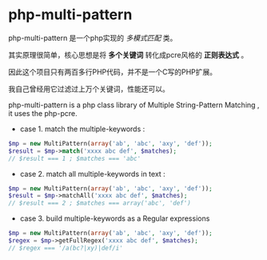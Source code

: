 php-multi-pattern
=================

php-multi-pattern 是一个php实现的 *多模式匹配* 类。

其实原理很简单，核心思想是将 **多个关键词** 转化成pcre风格的 **正则表达式** 。

因此这个项目只有两百多行PHP代码，并不是一个C写的PHP扩展。

我自己曾经用它过滤过上万个关键词，性能还可以。

php-multi-pattern is a php class library of Multiple String-Pattern Matching , it uses the php-pcre.

- case 1. match the multiple-keywords :
```php
$mp = new MultiPattern(array('ab', 'abc', 'axy', 'def'));
$result = $mp->match('xxxx abc def', $matches);     
// $result === 1 ; $matches === 'abc'
```

- case 2. match all multiple-keywords in text :
```php
$mp = new MultiPattern(array('ab', 'abc', 'axy', 'def'));
$result = $mp->matchAll('xxxx abc def', $matches);     
// $result === 2 ; $matches === array('abc', 'def')
```
 
- case 3. build multiple-keywords as a Regular expressions
```php
$mp = new MultiPattern(array('ab', 'abc', 'axy', 'def'));
$regex = $mp->getFullRegex('xxxx abc def', $matches);     
// $regex === '/a(bc?|xy)|def/i'
```
